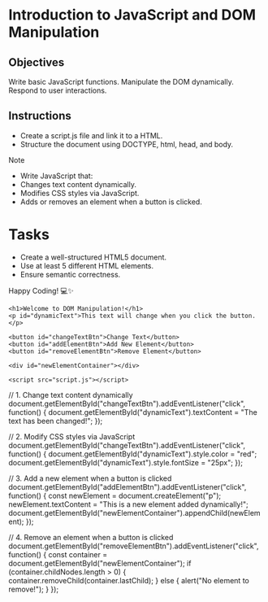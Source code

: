 # Introduction to JavaScript and DOM Manipulation

## Objectives

Write basic JavaScript functions.
Manipulate the DOM dynamically.
Respond to user interactions.

## Instructions

- Create a script.js file and link it to a HTML.
- Structure the document using DOCTYPE, html, head, and body.

>[!NOTE]
>  - Write JavaScript that:
>  - Changes text content dynamically.
>  - Modifies CSS styles via JavaScript.
>  - Adds or removes an element when a button is clicked.


# Tasks
- Create a well-structured HTML5 document.
- Use at least 5 different HTML elements.
- Ensure semantic correctness.

Happy Coding! 💻✨

<!DOCTYPE html>
<html lang="en">
<head>
    <meta charset="UTF-8">
    <meta name="viewport" content="width=device-width, initial-scale=1.0">
    <title>JavaScript and DOM Manipulation</title>
    <style>
        #dynamicText {
            color: blue;
            font-size: 20px;
        }
    </style>
</head>
<body>

    <h1>Welcome to DOM Manipulation!</h1>
    <p id="dynamicText">This text will change when you click the button.</p>

    <button id="changeTextBtn">Change Text</button>
    <button id="addElementBtn">Add New Element</button>
    <button id="removeElementBtn">Remove Element</button>

    <div id="newElementContainer"></div>

    <script src="script.js"></script>
</body>
</html>

// 1. Change text content dynamically
document.getElementById("changeTextBtn").addEventListener("click", function() {
    document.getElementById("dynamicText").textContent = "The text has been changed!";
});

// 2. Modify CSS styles via JavaScript
document.getElementById("changeTextBtn").addEventListener("click", function() {
    document.getElementById("dynamicText").style.color = "red";
    document.getElementById("dynamicText").style.fontSize = "25px";
});

// 3. Add a new element when a button is clicked
document.getElementById("addElementBtn").addEventListener("click", function() {
    const newElement = document.createElement("p");
    newElement.textContent = "This is a new element added dynamically!";
    document.getElementById("newElementContainer").appendChild(newElement);
});

// 4. Remove an element when a button is clicked
document.getElementById("removeElementBtn").addEventListener("click", function() {
    const container = document.getElementById("newElementContainer");
    if (container.childNodes.length > 0) {
        container.removeChild(container.lastChild);
    } else {
        alert("No element to remove!");
    }
});

